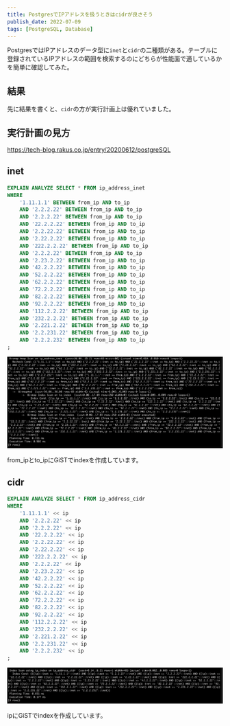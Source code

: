 ```yaml
---
title: PostgresでIPアドレスを扱うときはcidrが良さそう
publish_date: 2022-07-09
tags: [PostgreSQL, Database]
---
```


PostgresではIPアドレスのデータ型に`inet`と`cidr`の二種類がある。テーブルに登録されているIPアドレスの範囲を検索するのにどちらが性能面で適しているかを簡単に確認してみた。

## 結果

先に結果を書くと、`cidr`の方が実行計画上は優れていました。

## 実行計画の見方

https://tech-blog.rakus.co.jp/entry/20200612/postgreSQL

## inet

```sql
EXPLAIN ANALYZE SELECT * FROM ip_address_inet
WHERE 
    '1.11.1.1' BETWEEN from_ip AND to_ip
    AND '2.2.2.22' BETWEEN from_ip AND to_ip
    AND '2.2.2.22' BETWEEN from_ip AND to_ip
    AND '22.2.2.22' BETWEEN from_ip AND to_ip
    AND '2.2.22.22' BETWEEN from_ip AND to_ip
    AND '2.22.2.22' BETWEEN from_ip AND to_ip
    AND '222.2.2.22' BETWEEN from_ip AND to_ip
    AND '2.2.2.22' BETWEEN from_ip AND to_ip
    AND '2.23.2.22' BETWEEN from_ip AND to_ip
    AND '42.2.2.22' BETWEEN from_ip AND to_ip
    AND '52.2.2.22' BETWEEN from_ip AND to_ip
    AND '62.2.2.22' BETWEEN from_ip AND to_ip
    AND '72.2.2.22' BETWEEN from_ip AND to_ip
    AND '82.2.2.22' BETWEEN from_ip AND to_ip
    AND '92.2.2.22' BETWEEN from_ip AND to_ip
    AND '112.2.2.22' BETWEEN from_ip AND to_ip
    AND '232.2.2.22' BETWEEN from_ip AND to_ip
    AND '2.221.2.22' BETWEEN from_ip AND to_ip
    AND '2.2.231.22' BETWEEN from_ip AND to_ip
    AND '2.2.2.232' BETWEEN from_ip AND to_ip
;
```

[![inet explain](./inet_explain.png)](./inet_explain.png)

from_ipとto_ipにGiSTでindexを作成しています。

## cidr

```sql
EXPLAIN ANALYZE SELECT * FROM ip_address_cidr
WHERE 
    '1.11.1.1' << ip
    AND '2.2.2.22' << ip
    AND '2.2.2.22' << ip
    AND '22.2.2.22' << ip
    AND '2.2.22.22' << ip
    AND '2.22.2.22' << ip
    AND '222.2.2.22' << ip
    AND '2.2.2.22' << ip
    AND '2.23.2.22' << ip
    AND '42.2.2.22' << ip
    AND '52.2.2.22' << ip
    AND '62.2.2.22' << ip
    AND '72.2.2.22' << ip
    AND '82.2.2.22' << ip
    AND '92.2.2.22' << ip
    AND '112.2.2.22' << ip
    AND '232.2.2.22' << ip
    AND '2.221.2.22' << ip
    AND '2.2.231.22' << ip
    AND '2.2.2.232' << ip
;
```

[![cidr explain](./cidr_explain.png)](./cidr_explain.png)

ipにGiSTでindexを作成しています。
